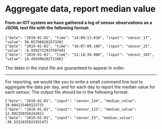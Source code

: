 # Aggregate data, report median value
#### From an IOT system we have gathered a log of sensor observations as a JSONL text file with the following format:

```
{"date": "2019-01-01", "time": "14:09:13.010", "input": "sensor_17", "value": 56.65788628257326}
{"date": "2019-01-01", "time": "16:07:09.166", "input": "sensor_23", "value": -6.939272293750748}
{"date": "2019-01-01", "time": "12:18:39.988", "input": "sensor_103", "value": 14.45649620272106}`
```
The dates in the input file are guaranteed to appear in order.

---
For reporting, we would like you to write a small command line tool to aggregate the data per day, and for each day to report the median value for each sensor. The output file should be in the following format:
```
{"date": "2019-01-01", "input": "sensor_134", "median_value": 19.09421548912573}
{"date": "2019-01-01", "input": "sensor_121", "median_value": 12.99225035624281}
{"date": "2019-01-01", "input": "sensor_33", "median_value": -30.332243582193147}
```